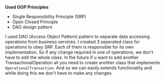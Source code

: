 
**Used OOP Principles**
- Single Responsibility Principle (SRP)
- Open Closed Principle
- DAO design pattern

I used DAO (Access Object Pattern) pattern to separate data accessing operations from business services.
I created 3 seperated class for operations to obey SRP. Each of them is responsible for its own implementation.
So if any change required in one of operations, we don't have to edit the whole class.
In the future if u want to add another TransactionalOperation all you need to create another class that implements `OperationalTransaction`.
And so we can easily extends functionality and while doing this we don't have to make any changes.